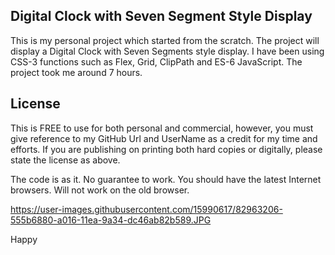 ## Digital Clock with Seven Segment Style Display 

This is my personal project which started from the scratch. The project 
will display a Digital Clock with Seven Segments style display. I have 
been using CSS-3 functions such as Flex, Grid, ClipPath and ES-6 JavaScript. 
The project took me around 7 hours. 

## License
This is FREE to use for both personal and commercial, however, you must 
give reference to my GitHub Url and UserName as a credit for my time and efforts. 
If you are publishing on printing both hard copies or digitally, please state 
the license as above. 

The code is as it. No guarantee to work. You should have the latest Internet browsers. Will not work on the old browser. 

https://user-images.githubusercontent.com/15990617/82963206-555b6880-a016-11ea-9a34-dc46ab82b589.JPG

Happy 